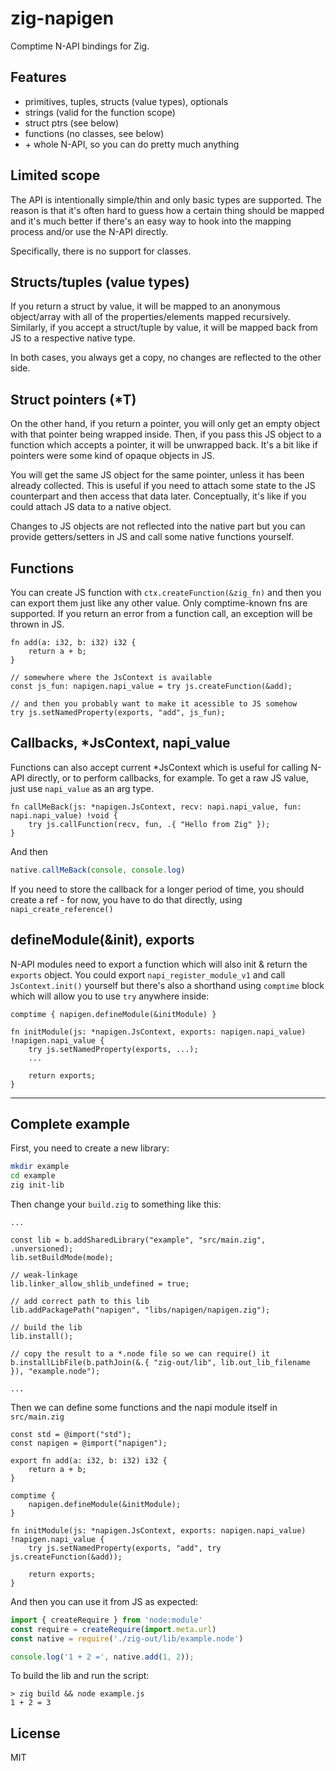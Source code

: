 # zig-napigen
Comptime N-API bindings for Zig.

## Features
- primitives, tuples, structs (value types), optionals
- strings (valid for the function scope)
- struct ptrs (see below)
- functions (no classes, see below)
- \+ whole N-API, so you can do pretty much anything

## Limited scope
The API is intentionally simple/thin and only basic types are supported. The reason is
that it's often hard to guess how a certain thing should be mapped and it's much better if
there's an easy way to hook into the mapping process and/or use the N-API directly.

Specifically, there is no support for classes.

## Structs/tuples (value types)
If you return a struct by value, it will be mapped to an anonymous object/array
with all of the properties/elements mapped recursively. Similarly, if you accept a struct/tuple
by value, it will be mapped back from JS to a respective native type.

In both cases, you always get a copy, no changes are reflected to the other side.

## Struct pointers (*T)
On the other hand, if you return a pointer, you will only get an empty object with that pointer
being wrapped inside. Then, if you pass this JS object to a function which accepts a pointer,
it will be unwrapped back. It's a bit like if pointers were some kind of opaque objects in JS.

You will get the same JS object for the same pointer, unless it has been already collected.
This is useful if you need to attach some state to the JS counterpart and then access that data
later. Conceptually, it's like if you could attach JS data to a native object.

Changes to JS objects are not reflected into the native part but you can provide
getters/setters in JS and call some native functions yourself.

## Functions
You can create JS function with `ctx.createFunction(&zig_fn)` and then you can export them
just like any other value. Only comptime-known fns are supported.
If you return an error from a function call, an exception will be thrown in JS.

```zig
fn add(a: i32, b: i32) i32 {
    return a + b;
}

// somewhere where the JsContext is available
const js_fun: napigen.napi_value = try js.createFunction(&add);

// and then you probably want to make it acessible to JS somehow
try js.setNamedProperty(exports, "add", js_fun);
```

## Callbacks, *JsContext, napi_value
Functions can also accept current *JsContext which is useful for calling N-API directly,
or to perform callbacks, for example. To get a raw JS value, just use `napi_value` as an arg type.

```zig
fn callMeBack(js: *napigen.JsContext, recv: napi.napi_value, fun: napi.napi_value) !void {
    try js.callFunction(recv, fun, .{ "Hello from Zig" });
}
```

And then

```javascript
native.callMeBack(console, console.log)
```

If you need to store the callback for a longer period of time, you should create a ref - for now,
you have to do that directly, using `napi_create_reference()`

## defineModule(&init), exports
N-API modules need to export a function which will also init & return the `exports` object.
You could export `napi_register_module_v1` and call `JsContext.init()` yourself but there's
also a shorthand using `comptime` block which will allow you to use `try` anywhere inside:

```zig
comptime { napigen.defineModule(&initModule) }

fn initModule(js: *napigen.JsContext, exports: napigen.napi_value) !napigen.napi_value {
    try js.setNamedProperty(exports, ...);
    ...

    return exports;
}
```

---

## Complete example

First, you need to create a new library:

```bash
mkdir example
cd example
zig init-lib
```

Then change your `build.zig` to something like this:

```zig
...

const lib = b.addSharedLibrary("example", "src/main.zig", .unversioned);
lib.setBuildMode(mode);

// weak-linkage
lib.linker_allow_shlib_undefined = true;

// add correct path to this lib
lib.addPackagePath("napigen", "libs/napigen/napigen.zig");

// build the lib
lib.install();

// copy the result to a *.node file so we can require() it
b.installLibFile(b.pathJoin(&.{ "zig-out/lib", lib.out_lib_filename }), "example.node");

...
```

Then we can define some functions and the napi module itself in `src/main.zig`

```zig
const std = @import("std");
const napigen = @import("napigen");

export fn add(a: i32, b: i32) i32 {
    return a + b;
}

comptime {
    napigen.defineModule(&initModule);
}

fn initModule(js: *napigen.JsContext, exports: napigen.napi_value) !napigen.napi_value {
    try js.setNamedProperty(exports, "add", try js.createFunction(&add));

    return exports;
}
```

And then you can use it from JS as expected:

```javascript
import { createRequire } from 'node:module'
const require = createRequire(import.meta.url)
const native = require('./zig-out/lib/example.node')

console.log('1 + 2 =', native.add(1, 2));
```

To build the lib and run the script:
```
> zig build && node example.js
1 + 2 = 3
```

## License
MIT
